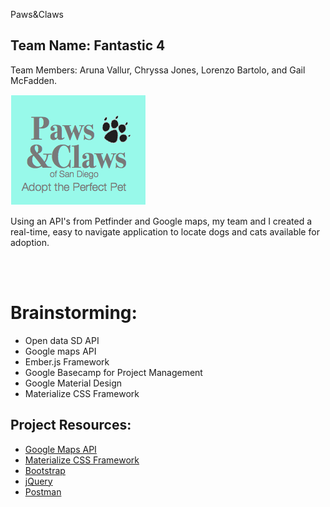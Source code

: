 Paws&Claws
## Team Name: Fantastic 4
Team Members: Aruna Vallur, Chryssa Jones, Lorenzo Bartolo, and Gail McFadden.

![alt text](assets/images/new-logo.png "Paws and Claws")

Using an API's from Petfinder and Google maps, my team and I created a real-time, easy to navigate application to locate dogs and cats available for adoption.

<br><br>


# Brainstorming:
 
- Open data SD API
- Google maps API
- Ember.js Framework
- Google Basecamp for Project Management
- Google Material Design 
- Materialize CSS Framework


## Project Resources:

* [Google Maps API](https://developers.google.com/maps/)
* [Materialize CSS Framework](http://materializecss.com/)
* [Bootstrap](http://getbootstrap.com/)
* [jQuery](https://jquery.com/)
* [Postman](https://www.getpostman.com/)


